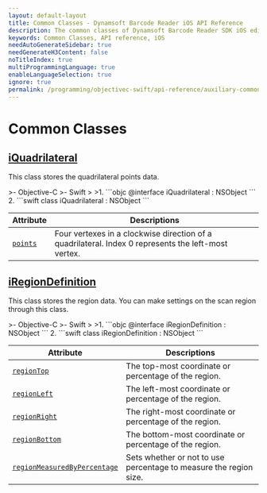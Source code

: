 ```yaml
---
layout: default-layout
title: Common Classes - Dynamsoft Barcode Reader iOS API Reference
description: The common classes of Dynamsoft Barcode Reader SDK iOS edition such as point, quadrilateral, & region definition.
keywords: Common Classes, API reference, iOS
needAutoGenerateSidebar: true
needGenerateH3Content: false
noTitleIndex: true
multiProgrammingLanguage: true
enableLanguageSelection: true
ignore: true
permalink: /programming/objectivec-swift/api-reference/auxiliary-common-classes.html
---
```


# Common Classes

## [iQuadrilateral](auxiliary-iQuadrilateral.html)

This class stores the quadrilateral points data.

<div class="sample-code-prefix"></div>
>- Objective-C
>- Swift
>
>1. 
```objc
@interface iQuadrilateral : NSObject
```
2. 
```swift
class iQuadrilateral : NSObject
```

| Attribute | Descriptions |
|---------- | ------------ |
| [`points`](auxiliary-iQuadrilateral.html#points) | Four vertexes in a clockwise direction of a quadrilateral. Index 0 represents the left-most vertex. |

## [iRegionDefinition](auxiliary-iRegionDefinition.html)

This class stores the region data. You can make settings on the scan region through this class.

<div class="sample-code-prefix"></div>
>- Objective-C
>- Swift
>
>1. 
```objc
@interface iRegionDefinition : NSObject
```
2. 
```swift
class iRegionDefinition : NSObject
```

| Attribute | Descriptions |
|---------- | ------------ |
| [`regionTop`](auxiliary-iRegionDefinition.html#regiontop) | The top-most coordinate or percentage of the region. |
| [`regionLeft`](auxiliary-iRegionDefinition.html#regionleft) | The left-most coordinate or percentage of the region. |
| [`regionRight`](auxiliary-iRegionDefinition.html#regionright) | The right-most coordinate or percentage of the region. |
| [`regionBottom`](auxiliary-iRegionDefinition.html#regionbottom) | The bottom-most coordinate or percentage of the region. |
| [`regionMeasuredByPercentage`](auxiliary-iRegionDefinition.html#regionmeasuredbypercentage) | Sets whether or not to use percentage to measure the region size. |
